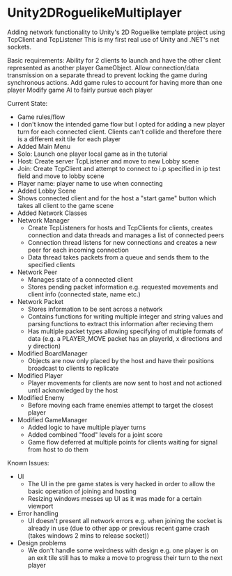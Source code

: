 # Unity2DRoguelikeMultiplayer

Adding network functionality to Unity's 2D Roguelike template project using TcpClient and TcpListener
This is my first real use of Unity and .NET's net sockets.

Basic requirements:
Ability for 2 clients to launch and have the other client represented as another player GameObject.
Allow connection/data transmission on a separate thread to prevent locking the game during synchronous actions.
Add game rules to account for having more than one player
Modify game AI to fairly pursue each player

Current State:
 - Game rules/flow
  - I don't know the intended game flow but I opted for adding a new player turn for each connected client. Clients can't collide and therefore there is a different exit tile for each player
 - Added Main Menu
  - Solo: Launch one player local game as in the tutorial
  - Host: Create server TcpListener and move to new Lobby scene
  - Join: Create TcpClient and attempt to connect to i.p specified in ip test field and move to lobby scene
  - Player name: player name to use when connecting
 - Added Lobby Scene
  - Shows connected client and for the host a "start game" button which takes all client to the game scene
 - Added Network Classes
  - Network Manager
    - Create TcpListeners for hosts and TcpClients for clients, creates connection and data threads and manages a list of connected peers
	- Connection thread listens for new connections and creates a new peer for each incoming connection
	- Data thread takes packets from a queue and sends them to the specified clients
  - Network Peer
	- Manages state of a connected client
	- Stores pending packet information e.g. requested movements and client info (connected state, name etc.)
  - Network Packet
    - Stores information to be sent across a network
	- Contains functions for writing multiple integer and string values and parsing functions to extract this information after recieving them
	- Has multiple packet types allowing specifying of multiple formats of data (e.g. a PLAYER_MOVE packet has an playerId, x directions and y direction)
  - Modified BoardManager
    - Objects are now only placed by the host and have their positions broadcast to clients to replicate
  - Modified Player
    - Player movements for clients are now sent to host and not actioned until acknowledged by the host
  - Modified Enemy
    - Before moving each frame enemies attempt to target the closest player
  - Modified GameManager
    - Added logic to have multiple player turns
	- Added combined "food" levels for a joint score
	- Game flow deferred at multiple points for clients waiting for signal from host to do them

Known Issues:
 - UI
   - The UI in the pre game states is very hacked in order to allow the basic operation of joining and hosting
   - Resizing windows messes up UI as it was made for a certain viewport
 - Error handling
   - UI doesn't present all network errors e.g. when joining the socket is already in use (due to other app or previous recent game crash (takes windows 2 mins to release socket))
 - Design problems
   - We don't handle some weirdness with design e.g. one player is on an exit tile still has to make a move to progress their turn to the next player